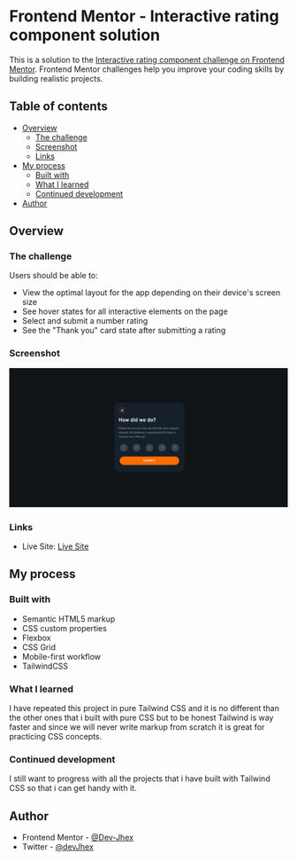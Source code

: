 # Frontend Mentor - Interactive rating component solution

This is a solution to the [Interactive rating component challenge on Frontend Mentor](https://www.frontendmentor.io/challenges/interactive-rating-component-koxpeBUmI). Frontend Mentor challenges help you improve your coding skills by building realistic projects. 

## Table of contents

- [Overview](#overview)
  - [The challenge](#the-challenge)
  - [Screenshot](#screenshot)
  - [Links](#links)
- [My process](#my-process)
  - [Built with](#built-with)
  - [What I learned](#what-i-learned)
  - [Continued development](#continued-development)
- [Author](#author)

## Overview

### The challenge

Users should be able to:

- View the optimal layout for the app depending on their device's screen size
- See hover states for all interactive elements on the page
- Select and submit a number rating
- See the "Thank you" card state after submitting a rating

### Screenshot

![My Screenshot](./design/Solution.png)


### Links

- Live Site: [Live Site](https://devjhex-interactive-rating.netlify.app/)

## My process

### Built with

- Semantic HTML5 markup
- CSS custom properties
- Flexbox
- CSS Grid
- Mobile-first workflow
- TailwindCSS

### What I learned
I have repeated this project in pure Tailwind CSS and it is no different than the other ones that i built with pure CSS but to be honest Tailwind is way faster and since we will never write markup from scratch it is great for practicing CSS concepts.




### Continued development

I still want to progress with all the projects that i have built with Tailwind CSS so that i can get handy with it.

## Author
- Frontend Mentor - [@Dev-Jhex](https://www.frontendmentor.io/profile/Dev-Jhex)
- Twitter - [@devJhex](https://www.twitter.com/devJhex)


